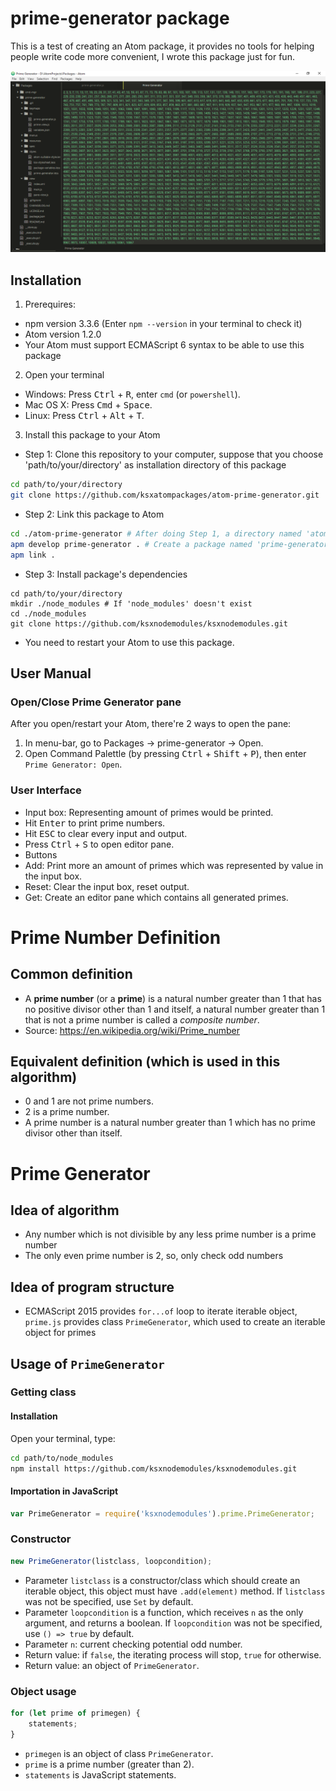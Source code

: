 # prime-generator package
This is a test of creating an Atom package, it provides no tools for helping people write code more convenient, I wrote this package just for fun.

![Screenshot](./resources/images/screenshot.png)

## Installation

1. Prerequires:
 - npm version 3.3.6 (Enter `npm --version` in your terminal to check it)
 - Atom version 1.2.0
 - Your Atom must support ECMAScript 6 syntax to be able to use this package

2. Open your terminal
 - Windows: Press <kbd>Ctrl</kbd> + <kbd>R</kbd>, enter `cmd` (or `powershell`).
 - Mac OS X: Press <kbd>Cmd</kbd> + <kbd>Space</kbd>.
 - Linux: Press <kbd>Ctrl</kbd> + <kbd>Alt</kbd> + <kbd>T</kbd>.

3. Install this package to your Atom
 - Step 1: Clone this repository to your computer, suppose that you choose 'path/to/your/directory' as installation directory of this package
 ```bash
cd path/to/your/directory
git clone https://github.com/ksxatompackages/atom-prime-generator.git
 ```
 - Step 2: Link this package to Atom
 ```bash
cd ./atom-prime-generator # After doing Step 1, a directory named 'atom-prime-generator' which contains this package was created inside 'path/to/your/directory'
apm develop prime-generator . # Create a package named 'prime-generator' to directory '.' which is 'atom-prime-generator' above
apm link .
 ```
 - Step 3: Install package's dependencies
 ```
cd path/to/your/directory
mkdir ./node_modules # If 'node_modules' doesn't exist
cd ./node_modules
git clone https://github.com/ksxnodemodules/ksxnodemodules.git
 ```
 - You need to restart your Atom to use this package.

## User Manual

### Open/Close Prime Generator pane
After you open/restart your Atom, there're 2 ways to open the pane:
1. In menu-bar, go to Packages &#x2192; prime-generator &#x2192; Open.
2. Open Command Palettle (by pressing <kbd>Ctrl</kbd> + <kbd>Shift</kbd> + <kbd>P</kbd>), then enter `Prime Generator: Open`.

### User Interface
 - Input box: Representing amount of primes would be printed.
  - Hit <kbd>Enter</kbd> to print prime numbers.
  - Hit <kbd>ESC</kbd> to clear every input and output.
  - Press <kbd>Ctrl</kbd> + <kbd>S</kbd> to open editor pane.
 - Buttons
  - Add: Print more an amount of primes which was represented by value in the input box.
  - Reset: Clear the input box, reset output.
  - Get: Create an editor pane which contains all generated primes.

# Prime Number Definition

## Common definition
 - A **prime number** (or a **prime**) is a natural number greater than 1 that has no positive divisor other than 1 and itself, a natural number greater than 1 that is not a prime number is called a *composite number*.
 - Source: https://en.wikipedia.org/wiki/Prime_number

## Equivalent definition (which is used in this algorithm)
 - 0 and 1 are not prime numbers.
 - 2 is a prime number.
 - A prime number is a natural number greater than 1 which has no prime divisor other than itself.

# Prime Generator

## Idea of algorithm
 - Any number which is not divisible by any less prime number is a prime number
 - The only even prime number is 2, so, only check odd numbers

## Idea of program structure
 - ECMAScript 2015 provides `for...of` loop to iterate iterable object, `prime.js` provides class `PrimeGenerator`, which used to create an iterable object for primes

## Usage of `PrimeGenerator`

### Getting class

#### Installation
Open your terminal, type:
```bash
cd path/to/node_modules
npm install https://github.com/ksxnodemodules/ksxnodemodules.git
```

#### Importation in JavaScript
```javascript
var PrimeGenerator = require('ksxnodemodules').prime.PrimeGenerator;
```

### Constructor
```javascript
new PrimeGenerator(listclass, loopcondition);
```
 - Parameter `listclass` is a constructor/class which should create an iterable object, this object must have `.add(element)` method. If `listclass` was not be specified, use `Set` by default.
 - Parameter `loopcondition` is a function, which receives `n` as the only argument, and returns a boolean. If `loopcondition` was not be specified, use `() => true` by default.
  - Parameter `n`: current checking potential odd number.
  - Return value: if `false`, the iterating process will stop, `true` for otherwise.
 - Return value: an object of `PrimeGenerator`.

### Object usage
```javascript
for (let prime of primegen) {
	statements;
}
```
 - `primegen` is an object of class `PrimeGenerator`.
 - `prime` is a prime number (greater than 2).
 - `statements` is JavaScript statements.
